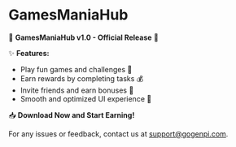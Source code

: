 # GamesManiaHub
🚀 **GamesManiaHub v1.0 - Official Release** 🚀

✨ **Features:**
- Play fun games and challenges 🎯
- Earn rewards by completing tasks 💰
- Invite friends and earn bonuses 🎁
- Smooth and optimized UI experience 🎨

📥 **Download Now and Start Earning!**

For any issues or feedback, contact us at support@gogenpi.com.

